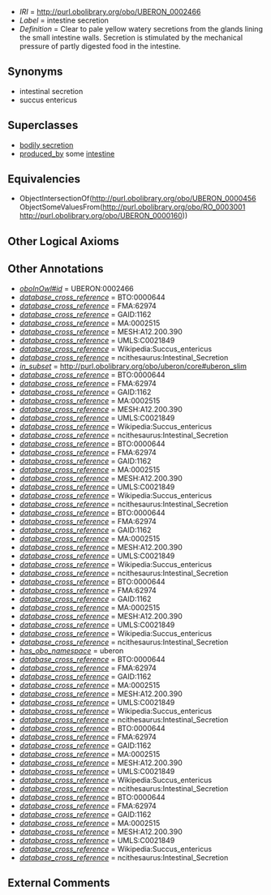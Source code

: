 * *IRI* = http://purl.obolibrary.org/obo/UBERON_0002466
 * *Label* = intestine secretion
 * *Definition* = Clear to pale yellow watery secretions from the glands lining the small intestine walls. Secretion is stimulated by the mechanical pressure of partly digested food in the intestine.

## Synonyms

 * intestinal secretion
 * succus entericus

## Superclasses

 * [bodily secretion](../../UBERON/56/UBERON_0000456.md)
 * [produced_by](../../RO/01/RO_0003001.md) some [intestine](../../UBERON/60/UBERON_0000160.md)

## Equivalencies

 * ObjectIntersectionOf(<http://purl.obolibrary.org/obo/UBERON_0000456> ObjectSomeValuesFrom(<http://purl.obolibrary.org/obo/RO_0003001> <http://purl.obolibrary.org/obo/UBERON_0000160>))

## Other Logical Axioms


## Other Annotations

 * *[oboInOwl#id](../../id/oboInOwl#id.md)* = UBERON:0002466
 * *[database_cross_reference](../../ef/oboInOwl#hasDbXref.md)* = BTO:0000644
 * *[database_cross_reference](../../ef/oboInOwl#hasDbXref.md)* = FMA:62974
 * *[database_cross_reference](../../ef/oboInOwl#hasDbXref.md)* = GAID:1162
 * *[database_cross_reference](../../ef/oboInOwl#hasDbXref.md)* = MA:0002515
 * *[database_cross_reference](../../ef/oboInOwl#hasDbXref.md)* = MESH:A12.200.390
 * *[database_cross_reference](../../ef/oboInOwl#hasDbXref.md)* = UMLS:C0021849
 * *[database_cross_reference](../../ef/oboInOwl#hasDbXref.md)* = Wikipedia:Succus_entericus
 * *[database_cross_reference](../../ef/oboInOwl#hasDbXref.md)* = ncithesaurus:Intestinal_Secretion
 * *[in_subset](../../et/oboInOwl#inSubset.md)* = http://purl.obolibrary.org/obo/uberon/core#uberon_slim
 * *[database_cross_reference](../../ef/oboInOwl#hasDbXref.md)* = BTO:0000644
 * *[database_cross_reference](../../ef/oboInOwl#hasDbXref.md)* = FMA:62974
 * *[database_cross_reference](../../ef/oboInOwl#hasDbXref.md)* = GAID:1162
 * *[database_cross_reference](../../ef/oboInOwl#hasDbXref.md)* = MA:0002515
 * *[database_cross_reference](../../ef/oboInOwl#hasDbXref.md)* = MESH:A12.200.390
 * *[database_cross_reference](../../ef/oboInOwl#hasDbXref.md)* = UMLS:C0021849
 * *[database_cross_reference](../../ef/oboInOwl#hasDbXref.md)* = Wikipedia:Succus_entericus
 * *[database_cross_reference](../../ef/oboInOwl#hasDbXref.md)* = ncithesaurus:Intestinal_Secretion
 * *[database_cross_reference](../../ef/oboInOwl#hasDbXref.md)* = BTO:0000644
 * *[database_cross_reference](../../ef/oboInOwl#hasDbXref.md)* = FMA:62974
 * *[database_cross_reference](../../ef/oboInOwl#hasDbXref.md)* = GAID:1162
 * *[database_cross_reference](../../ef/oboInOwl#hasDbXref.md)* = MA:0002515
 * *[database_cross_reference](../../ef/oboInOwl#hasDbXref.md)* = MESH:A12.200.390
 * *[database_cross_reference](../../ef/oboInOwl#hasDbXref.md)* = UMLS:C0021849
 * *[database_cross_reference](../../ef/oboInOwl#hasDbXref.md)* = Wikipedia:Succus_entericus
 * *[database_cross_reference](../../ef/oboInOwl#hasDbXref.md)* = ncithesaurus:Intestinal_Secretion
 * *[database_cross_reference](../../ef/oboInOwl#hasDbXref.md)* = BTO:0000644
 * *[database_cross_reference](../../ef/oboInOwl#hasDbXref.md)* = FMA:62974
 * *[database_cross_reference](../../ef/oboInOwl#hasDbXref.md)* = GAID:1162
 * *[database_cross_reference](../../ef/oboInOwl#hasDbXref.md)* = MA:0002515
 * *[database_cross_reference](../../ef/oboInOwl#hasDbXref.md)* = MESH:A12.200.390
 * *[database_cross_reference](../../ef/oboInOwl#hasDbXref.md)* = UMLS:C0021849
 * *[database_cross_reference](../../ef/oboInOwl#hasDbXref.md)* = Wikipedia:Succus_entericus
 * *[database_cross_reference](../../ef/oboInOwl#hasDbXref.md)* = ncithesaurus:Intestinal_Secretion
 * *[database_cross_reference](../../ef/oboInOwl#hasDbXref.md)* = BTO:0000644
 * *[database_cross_reference](../../ef/oboInOwl#hasDbXref.md)* = FMA:62974
 * *[database_cross_reference](../../ef/oboInOwl#hasDbXref.md)* = GAID:1162
 * *[database_cross_reference](../../ef/oboInOwl#hasDbXref.md)* = MA:0002515
 * *[database_cross_reference](../../ef/oboInOwl#hasDbXref.md)* = MESH:A12.200.390
 * *[database_cross_reference](../../ef/oboInOwl#hasDbXref.md)* = UMLS:C0021849
 * *[database_cross_reference](../../ef/oboInOwl#hasDbXref.md)* = Wikipedia:Succus_entericus
 * *[database_cross_reference](../../ef/oboInOwl#hasDbXref.md)* = ncithesaurus:Intestinal_Secretion
 * *[has_obo_namespace](../../ce/oboInOwl#hasOBONamespace.md)* = uberon
 * *[database_cross_reference](../../ef/oboInOwl#hasDbXref.md)* = BTO:0000644
 * *[database_cross_reference](../../ef/oboInOwl#hasDbXref.md)* = FMA:62974
 * *[database_cross_reference](../../ef/oboInOwl#hasDbXref.md)* = GAID:1162
 * *[database_cross_reference](../../ef/oboInOwl#hasDbXref.md)* = MA:0002515
 * *[database_cross_reference](../../ef/oboInOwl#hasDbXref.md)* = MESH:A12.200.390
 * *[database_cross_reference](../../ef/oboInOwl#hasDbXref.md)* = UMLS:C0021849
 * *[database_cross_reference](../../ef/oboInOwl#hasDbXref.md)* = Wikipedia:Succus_entericus
 * *[database_cross_reference](../../ef/oboInOwl#hasDbXref.md)* = ncithesaurus:Intestinal_Secretion
 * *[database_cross_reference](../../ef/oboInOwl#hasDbXref.md)* = BTO:0000644
 * *[database_cross_reference](../../ef/oboInOwl#hasDbXref.md)* = FMA:62974
 * *[database_cross_reference](../../ef/oboInOwl#hasDbXref.md)* = GAID:1162
 * *[database_cross_reference](../../ef/oboInOwl#hasDbXref.md)* = MA:0002515
 * *[database_cross_reference](../../ef/oboInOwl#hasDbXref.md)* = MESH:A12.200.390
 * *[database_cross_reference](../../ef/oboInOwl#hasDbXref.md)* = UMLS:C0021849
 * *[database_cross_reference](../../ef/oboInOwl#hasDbXref.md)* = Wikipedia:Succus_entericus
 * *[database_cross_reference](../../ef/oboInOwl#hasDbXref.md)* = ncithesaurus:Intestinal_Secretion
 * *[database_cross_reference](../../ef/oboInOwl#hasDbXref.md)* = BTO:0000644
 * *[database_cross_reference](../../ef/oboInOwl#hasDbXref.md)* = FMA:62974
 * *[database_cross_reference](../../ef/oboInOwl#hasDbXref.md)* = GAID:1162
 * *[database_cross_reference](../../ef/oboInOwl#hasDbXref.md)* = MA:0002515
 * *[database_cross_reference](../../ef/oboInOwl#hasDbXref.md)* = MESH:A12.200.390
 * *[database_cross_reference](../../ef/oboInOwl#hasDbXref.md)* = UMLS:C0021849
 * *[database_cross_reference](../../ef/oboInOwl#hasDbXref.md)* = Wikipedia:Succus_entericus
 * *[database_cross_reference](../../ef/oboInOwl#hasDbXref.md)* = ncithesaurus:Intestinal_Secretion

## External Comments

